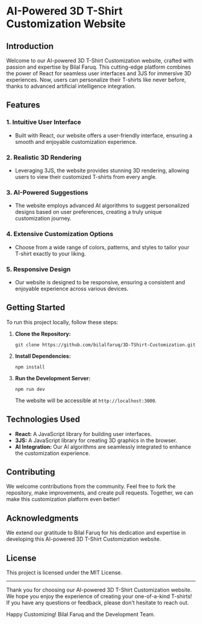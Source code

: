 # AI-Powered 3D T-Shirt Customization Website

## Introduction

Welcome to our AI-powered 3D T-Shirt Customization website, crafted with passion and expertise by Bilal Faruq. This cutting-edge platform combines the power of React for seamless user interfaces and 3JS for immersive 3D experiences. Now, users can personalize their T-shirts like never before, thanks to advanced artificial intelligence integration.

## Features

### 1. **Intuitive User Interface**
   - Built with React, our website offers a user-friendly interface, ensuring a smooth and enjoyable customization experience.

### 2. **Realistic 3D Rendering**
   - Leveraging 3JS, the website provides stunning 3D rendering, allowing users to view their customized T-shirts from every angle.

### 3. **AI-Powered Suggestions**
   - The website employs advanced AI algorithms to suggest personalized designs based on user preferences, creating a truly unique customization journey.

### 4. **Extensive Customization Options**
   - Choose from a wide range of colors, patterns, and styles to tailor your T-shirt exactly to your liking.

### 5. **Responsive Design**
   - Our website is designed to be responsive, ensuring a consistent and enjoyable experience across various devices.

## Getting Started

To run this project locally, follow these steps:

1. **Clone the Repository:**
   ```
   git clone https://github.com/bilalfaruq/3D-TShirt-Customization.git
   ```

2. **Install Dependencies:**
   ```
   npm install
   ```

3. **Run the Development Server:**
   ```
   npm run dev
   ```

   The website will be accessible at `http://localhost:3000`.

## Technologies Used

- **React:** A JavaScript library for building user interfaces.
- **3JS:** A JavaScript library for creating 3D graphics in the browser.
- **AI Integration:** Our AI algorithms are seamlessly integrated to enhance the customization experience.

## Contributing

We welcome contributions from the community. Feel free to fork the repository, make improvements, and create pull requests. Together, we can make this customization platform even better!

## Acknowledgments

We extend our gratitude to Bilal Faruq for his dedication and expertise in developing this AI-powered 3D T-Shirt Customization website.

## License

This project is licensed under the MIT License.

---

Thank you for choosing our AI-powered 3D T-Shirt Customization website. We hope you enjoy the experience of creating your one-of-a-kind T-shirts! If you have any questions or feedback, please don't hesitate to reach out.

Happy Customizing!
Bilal Faruq and the Development Team.